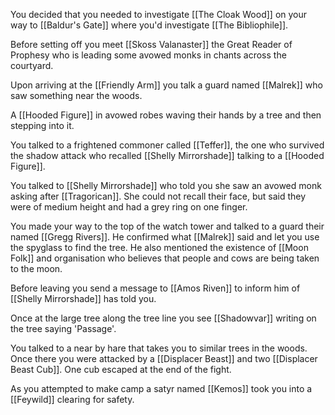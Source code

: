 You decided that you needed to investigate [[The Cloak Wood]] on your way to [[Baldur's Gate]]  where you'd investigate [[The Bibliophile]].

Before setting off you meet [[Skoss Valanaster]] the Great Reader of Prophesy who is leading some avowed monks in chants across the courtyard.

Upon arriving at the [[Friendly Arm]] you talk a guard named [[Malrek]] who saw something near the woods.

A [[Hooded Figure]] in avowed robes waving their hands by a tree and then stepping into it.

You talked to a frightened commoner called [[Teffer]], the one who survived the shadow attack who recalled [[Shelly Mirrorshade]] talking to a [[Hooded Figure]].

You talked to [[Shelly Mirrorshade]] who told you she saw an avowed monk asking after [[Tragorican]]. She could not recall their face, but said they were of medium height and had a grey ring on one finger.

You made your way to the top of the watch tower and talked to a guard their named [[Gregg Rivers]]. He confirmed what [[Malrek]] said and let you use the spyglass to find the tree. He also mentioned the existence of [[Moon Folk]] and organisation who believes that people and cows are being taken to the moon.

Before leaving you send a message to [[Amos Riven]] to inform him of [[Shelly Mirrorshade]] has told you.

Once at the large tree along the tree line you see [[Shadowvar]] writing on the tree saying 'Passage'.

You talked to a near by hare that takes you to similar trees in the woods. Once there you were attacked by a [[Displacer Beast]] and two [[Displacer Beast Cub]]. One cub escaped at the end of the fight.

As you attempted to make camp a satyr named [[Kemos]] took you into a [[Feywild]] clearing for safety.



